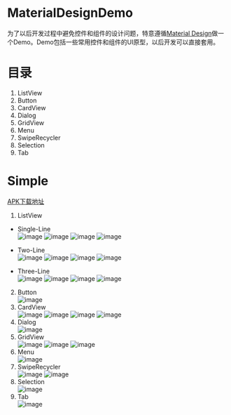 # MaterialDesignDemo
为了以后开发过程中避免控件和组件的设计问题，特意遵循[Material Design](https://material.google.com/)做一个Demo。Demo包括一些常用控件和组件的UI原型，以后开发可以直接套用。  

# 目录
1. ListView
2. Button
3. CardView
4. Dialog
5. GridView
6. Menu
7. SwipeRecycler
8. Selection
9. Tab

# Simple
[APK下载地址](http://download.csdn.net/detail/java18/9654947)  

1. ListView  
  - Single-Line  
  ![image](https://github.com/Anima18/MaterialDesignDemo/blob/master/image/single_line_listview.png)
  ![image](https://github.com/Anima18/MaterialDesignDemo/blob/master/image/single_line_with_icon.png)
  ![image](https://github.com/Anima18/MaterialDesignDemo/blob/master/image/single_line_with_avatar.png)
  ![image](https://github.com/Anima18/MaterialDesignDemo/blob/master/image/single_line_with_avatar_and_icon.png)  
  
  - Two-Line  
  ![image](https://github.com/Anima18/MaterialDesignDemo/blob/master/image/two_line_with_text.jpg)
  ![image](https://github.com/Anima18/MaterialDesignDemo/blob/master/image/two_line_with_icon.jpg)
  ![image](https://github.com/Anima18/MaterialDesignDemo/blob/master/image/two_line_with_avatar.jpg)
  ![image](https://github.com/Anima18/MaterialDesignDemo/blob/master/image/two_line_with_avatar_and_icon.jpg)  
  
  - Three-Line  
  ![image](https://github.com/Anima18/MaterialDesignDemo/blob/master/image/three_line_with_text.jpg)
  ![image](https://github.com/Anima18/MaterialDesignDemo/blob/master/image/three_line_with_icon.jpg)
  ![image](https://github.com/Anima18/MaterialDesignDemo/blob/master/image/three_line_with_avatar.jpg)
  ![image](https://github.com/Anima18/MaterialDesignDemo/blob/master/image/three_line_with_avatar_and_icon.jpg) 
2. Button  
  ![image](https://github.com/Anima18/MaterialDesignDemo/blob/master/image/button.jpg)
3. CardView  
  ![image](https://github.com/Anima18/MaterialDesignDemo/blob/master/image/cardView1.jpg)
  ![image](https://github.com/Anima18/MaterialDesignDemo/blob/master/image/cardView2.jpg)
  ![image](https://github.com/Anima18/MaterialDesignDemo/blob/master/image/cardView3.jpg)
  ![image](https://github.com/Anima18/MaterialDesignDemo/blob/master/image/cardView4.jpg)
4. Dialog  
  ![image](https://github.com/Anima18/MaterialDesignDemo/blob/master/image/dialog.jpg)
5. GridView  
  ![image](https://github.com/Anima18/MaterialDesignDemo/blob/master/image/gradView1.jpg)
  ![image](https://github.com/Anima18/MaterialDesignDemo/blob/master/image/gradView2.jpg)
  ![image](https://github.com/Anima18/MaterialDesignDemo/blob/master/image/gradView3.jpg)
6. Menu  
  ![image](https://github.com/Anima18/MaterialDesignDemo/blob/master/image/menu.jpg)
7. SwipeRecycler  
  ![image](https://github.com/Anima18/MaterialDesignDemo/blob/master/image/pull_down_refresh.jpg)
  ![image](https://github.com/Anima18/MaterialDesignDemo/blob/master/image/pull_up_loadingMore.jpg)
8. Selection  
  ![image](https://github.com/Anima18/MaterialDesignDemo/blob/master/image/from.jpg)
9. Tab  
  ![image](https://github.com/Anima18/MaterialDesignDemo/blob/master/image/tab.jpg)
